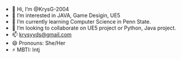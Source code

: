 - 👋 Hi, I’m @KrysG-2004
- 👀 I’m interested in JAVA, Game Desigin, UE5
- 🌱 I’m currently learning Computer Science in Penn State.
- 💞️ I’m looking to collaborate on UE5 project or Python, Java project.
- 📫 krysyyds@gmail.com
- 😄 Pronouns: She/Her
- ⚡ MBTI: Intj

<!---
KrysG-2004/KrysG-2004 is a ✨ special ✨ repository because its `README.md` (this file) appears on your GitHub profile.
You can click the Preview link to take a look at your changes.
--->
